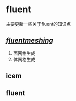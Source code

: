 # fluent
主要更新一些关于fluent的知识点

## [*fluentmeshing*](https://github.com/lSereino/fluent/blob/main/fluentmeshing)

1. 面网格生成
2. 体网格生成


## icem

## fluent

